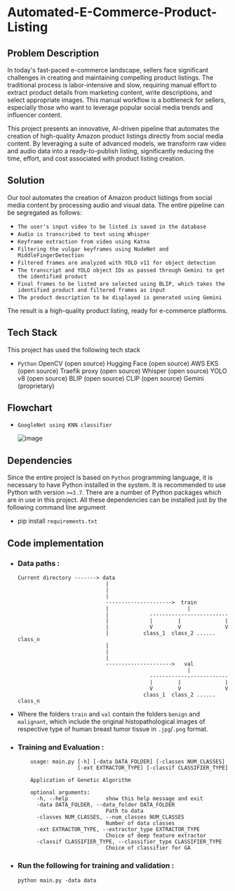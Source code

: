 # Automated-E-Commerce-Product-Listing

## Problem Description
In today's fast-paced e-commerce landscape, sellers face significant challenges in creating and maintaining compelling product listings. The traditional process is labor-intensive and slow, requiring manual effort to extract product details from marketing content, write descriptions, and select appropriate images. This manual workflow is a bottleneck for sellers, especially those who want to leverage popular social media trends and influencer content.

This project presents an innovative, AI-driven pipeline that automates the creation of high-quality Amazon product listings directly from social media content. By leveraging a suite of advanced models, we transform raw video and audio data into a ready-to-publish listing, significantly reducing the time, effort, and cost associated with product listing creation.

## Solution
Our tool automates the creation of Amazon product listings from social media content by processing audio and visual data. The entire pipeline can be segregated as follows:
- `The user's input video to be listed is saved in the database`
- `Audio is transcribed to text using Whisper`
- `Keyframe extraction from video using Katna`
- `Filtering the vulgar keyframes using NudeNet and MiddleFingerDetection`
- `Filtered frames are analyzed with YOLO v11 for object detection`
- `The transcript and YOLO object IDs as passed through Gemini to get the identified product`
- `Final frames to be listed are selected using BLIP, which takes the identified product and filtered frames as input`
- `The product description to be displayed is generated using Gemini`
   
The result is a high-quality product listing, ready for e-commerce platforms.


## Tech Stack
This project has used the following tech stack
- `Python`
OpenCV 	(open source)
Hugging Face	(open source)
AWS EKS 	(open source)
Traefik proxy 	(open source)
Whisper 	(open source)
YOLO v8	(open source)
BLIP 		(open source)
CLIP 		(open source)
Gemini 		(proprietary)

## Flowchart
-     GoogleNet using KNN classifier
     ![image](https://github.com/user-attachments/assets/587a0a0a-d1ab-4a1a-9ff2-d4f58a29b23f)



## Dependencies
Since the entire project is based on `Python` programming language, it is necessary to have Python installed in the system. It is recommended to use Python with version `>=3.7`.
There are a number of Python packages which are in use in this project. All these dependencies can be installed just by the following command line argument
- pip install `requirements.txt`

## Code implementation
- ### Data paths :
      Current directory -------> data
                                  |
                                  |
                                  |               
                                  --------------------->  train
                                  |                         |
                                  |             -------------------------
                                  |             |        |              |
                                  |             V        V              V
                                  |           class_1  class_2 ...... class_n
                                  |
                                  |
                                  |              
                                  --------------------->   val
                                                            |
                                                -------------------------
                                                |        |              |
                                                V        V              V
                                              class_1  class_2 ...... class_n
                                              
                               
- Where the folders `train` and `val` contain the folders `benign` and `malignant`, which include the original histopathological images of respective type of human breast tumor tissue in `.jpg`/`.png` format.

- ### Training and Evaluation :

          usage: main.py [-h] [-data DATA_FOLDER] [-classes NUM_CLASSES]
                         [-ext EXTRACTOR_TYPE] [-classif CLASSIFIER_TYPE]

          Application of Genetic Algorithm

          optional arguments:
            -h, --help            show this help message and exit
            -data DATA_FOLDER, --data_folder DATA_FOLDER
                                  Path to data
            -classes NUM_CLASSES, --num_classes NUM_CLASSES
                                  Number of data classes
            -ext EXTRACTOR_TYPE, --extractor_type EXTRACTOR_TYPE
                                  Choice of deep feature extractor
            -classif CLASSIFIER_TYPE, --classifier_type CLASSIFIER_TYPE
                                  Choice of classifier for GA
        
-  ### Run the following for training and validation :
  
      `python main.py -data data`
